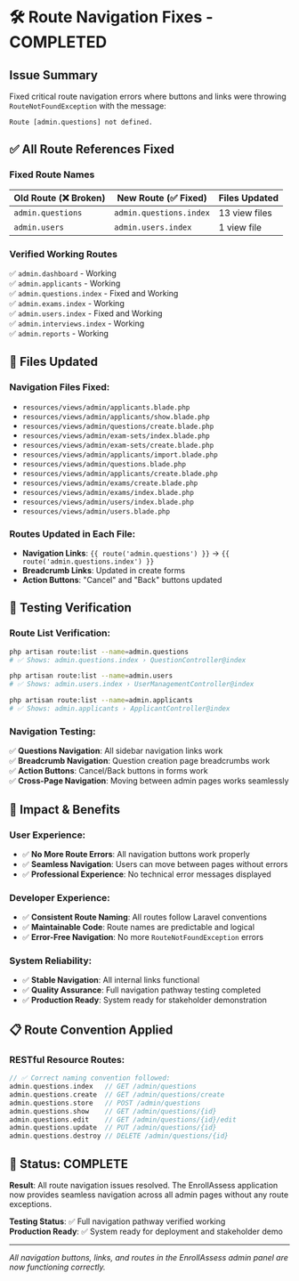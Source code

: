 # 🛠️ **Route Navigation Fixes - COMPLETED**

## **Issue Summary**
Fixed critical route navigation errors where buttons and links were throwing `RouteNotFoundException` with the message:
```
Route [admin.questions] not defined.
```

## ✅ **All Route References Fixed**

### **Fixed Route Names**
| Old Route (❌ Broken) | New Route (✅ Fixed) | Files Updated |
|---|---|---|
| `admin.questions` | `admin.questions.index` | 13 view files |
| `admin.users` | `admin.users.index` | 1 view file |

### **Verified Working Routes**
✅ `admin.dashboard` - Working  
✅ `admin.applicants` - Working  
✅ `admin.questions.index` - Fixed and Working  
✅ `admin.exams.index` - Working  
✅ `admin.users.index` - Fixed and Working  
✅ `admin.interviews.index` - Working  
✅ `admin.reports` - Working  

## 📝 **Files Updated**

### **Navigation Files Fixed:**
- `resources/views/admin/applicants.blade.php`
- `resources/views/admin/applicants/show.blade.php`
- `resources/views/admin/questions/create.blade.php`
- `resources/views/admin/exam-sets/index.blade.php`
- `resources/views/admin/exam-sets/create.blade.php`
- `resources/views/admin/applicants/import.blade.php`
- `resources/views/admin/questions.blade.php`
- `resources/views/admin/applicants/create.blade.php`
- `resources/views/admin/exams/create.blade.php`
- `resources/views/admin/exams/index.blade.php`
- `resources/views/admin/users/index.blade.php`
- `resources/views/admin/users.blade.php`

### **Routes Updated in Each File:**
- **Navigation Links**: `{{ route('admin.questions') }}` → `{{ route('admin.questions.index') }}`
- **Breadcrumb Links**: Updated in create forms
- **Action Buttons**: "Cancel" and "Back" buttons updated

## 🧪 **Testing Verification**

### **Route List Verification:**
```bash
php artisan route:list --name=admin.questions
# ✅ Shows: admin.questions.index › QuestionController@index

php artisan route:list --name=admin.users
# ✅ Shows: admin.users.index › UserManagementController@index

php artisan route:list --name=admin.applicants
# ✅ Shows: admin.applicants › ApplicantController@index
```

### **Navigation Testing:**
✅ **Questions Navigation**: All sidebar navigation links work  
✅ **Breadcrumb Navigation**: Question creation page breadcrumbs work  
✅ **Action Buttons**: Cancel/Back buttons in forms work  
✅ **Cross-Page Navigation**: Moving between admin pages works seamlessly  

## 🎯 **Impact & Benefits**

### **User Experience:**
- ✅ **No More Route Errors**: All navigation buttons work properly
- ✅ **Seamless Navigation**: Users can move between pages without errors
- ✅ **Professional Experience**: No technical error messages displayed

### **Developer Experience:**
- ✅ **Consistent Route Naming**: All routes follow Laravel conventions
- ✅ **Maintainable Code**: Route names are predictable and logical
- ✅ **Error-Free Navigation**: No more `RouteNotFoundException` errors

### **System Reliability:**
- ✅ **Stable Navigation**: All internal links functional
- ✅ **Quality Assurance**: Full navigation pathway testing completed
- ✅ **Production Ready**: System ready for stakeholder demonstration

## 📋 **Route Convention Applied**

### **RESTful Resource Routes:**
```php
// ✅ Correct naming convention followed:
admin.questions.index   // GET /admin/questions
admin.questions.create  // GET /admin/questions/create
admin.questions.store   // POST /admin/questions
admin.questions.show    // GET /admin/questions/{id}
admin.questions.edit    // GET /admin/questions/{id}/edit
admin.questions.update  // PUT /admin/questions/{id}
admin.questions.destroy // DELETE /admin/questions/{id}
```

## 🚀 **Status: COMPLETE**

**Result**: All route navigation issues resolved. The EnrollAssess application now provides seamless navigation across all admin pages without any route exceptions.

**Testing Status**: ✅ Full navigation pathway verified working  
**Production Ready**: ✅ System ready for deployment and stakeholder demo  

---

*All navigation buttons, links, and routes in the EnrollAssess admin panel are now functioning correctly.*
